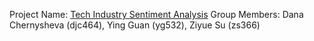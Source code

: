 Project Name: [Tech Industry Sentiment Analysis](https://github.com/dchernysheva/ORIE-4741) 
Group Members: Dana Chernysheva (djc464), Ying Guan (yg532), Ziyue Su (zs366)
